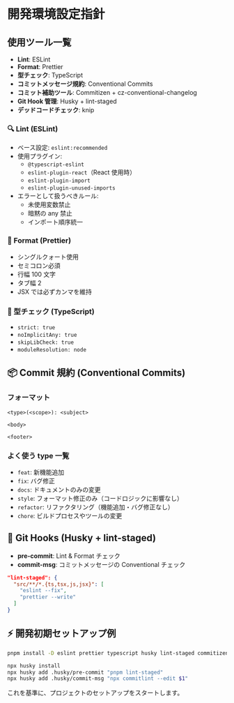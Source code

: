 # 開発環境設定指針

## 使用ツール一覧

- **Lint**: ESLint
- **Format**: Prettier
- **型チェック**: TypeScript
- **コミットメッセージ規約**: Conventional Commits
- **コミット補助ツール**: Commitizen + cz-conventional-changelog
- **Git Hook 管理**: Husky + lint-staged
- **デッドコードチェック**: knip

### 🔍 Lint (ESLint)

- ベース設定: `eslint:recommended`
- 使用プラグイン:
  - `@typescript-eslint`
  - `eslint-plugin-react`（React 使用時）
  - `eslint-plugin-import`
  - `eslint-plugin-unused-imports`
- エラーとして扱うべきルール:
  - 未使用変数禁止
  - 暗黙の any 禁止
  - インポート順序統一

### 🎨 Format (Prettier)

- シングルクォート使用
- セミコロン必須
- 行幅 100 文字
- タブ幅 2
- JSX では必ずカンマを維持

### 📜 型チェック (TypeScript)

- `strict: true`
- `noImplicitAny: true`
- `skipLibCheck: true`
- `moduleResolution: node`

## 📦 Commit 規約 (Conventional Commits)

### フォーマット

```
<type>(<scope>): <subject>

<body>

<footer>
```

### よく使う type 一覧

- `feat`: 新機能追加
- `fix`: バグ修正
- `docs`: ドキュメントのみの変更
- `style`: フォーマット修正のみ（コードロジックに影響なし）
- `refactor`: リファクタリング（機能追加・バグ修正なし）
- `chore`: ビルドプロセスやツールの変更

## 🤖 Git Hooks (Husky + lint-staged)

- **pre-commit**: Lint & Format チェック
- **commit-msg**: コミットメッセージの Conventional チェック

```json
"lint-staged": {
  "src/**/*.{ts,tsx,js,jsx}": [
    "eslint --fix",
    "prettier --write"
  ]
}
```

## ⚡ 開発初期セットアップ例

```bash
pnpm install -D eslint prettier typescript husky lint-staged commitizen cz-conventional-changelog @typescript-eslint/parser @typescript-eslint/eslint-plugin eslint-plugin-react eslint-plugin-import eslint-plugin-unused-imports

npx husky install
npx husky add .husky/pre-commit "pnpm lint-staged"
npx husky add .husky/commit-msg "npx commitlint --edit $1"
```

これを基準に、プロジェクトのセットアップをスタートします。
